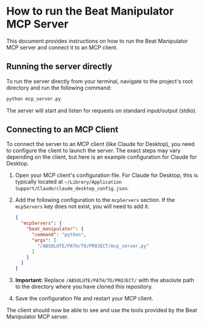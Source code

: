# How to run the Beat Manipulator MCP Server

This document provides instructions on how to run the Beat Manipulator MCP server and connect it to an MCP client.

## Running the server directly

To run the server directly from your terminal, navigate to the project's root directory and run the following command:

```bash
python mcp_server.py
```

The server will start and listen for requests on standard input/output (stdio).

## Connecting to an MCP Client

To connect the server to an MCP client (like Claude for Desktop), you need to configure the client to launch the server. The exact steps may vary depending on the client, but here is an example configuration for Claude for Desktop.

1.  Open your MCP client's configuration file. For Claude for Desktop, this is typically located at `~/Library/Application Support/Claude/claude_desktop_config.json`.

2.  Add the following configuration to the `mcpServers` section. If the `mcpServers` key does not exist, you will need to add it.

    ```json
    {
      "mcpServers": {
        "beat_manipulator": {
          "command": "python",
          "args": [
            "/ABSOLUTE/PATH/TO/PROJECT/mcp_server.py"
          ]
        }
      }
    }
    ```

3.  **Important:** Replace `/ABSOLUTE/PATH/TO/PROJECT/` with the absolute path to the directory where you have cloned this repository.

4.  Save the configuration file and restart your MCP client.

The client should now be able to see and use the tools provided by the Beat Manipulator MCP server.